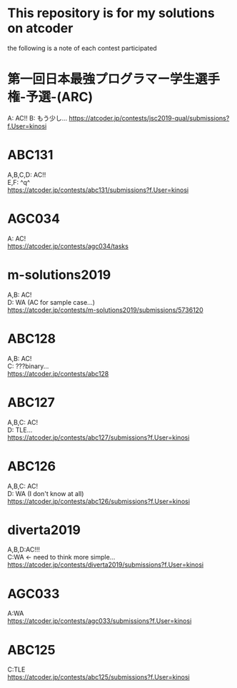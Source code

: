 This repository is for my solutions on atcoder
===
the following is a note of each contest participated
# 第一回日本最強プログラマー学生選手権-予選-(ARC)
A: AC!!
B: もう少し...
https://atcoder.jp/contests/jsc2019-qual/submissions?f.User=kinosi
# ABC131
A,B,C,D: AC!!  
E,F: ^q^  
https://atcoder.jp/contests/abc131/submissions?f.User=kinosi  
# AGC034
A: AC!  
https://atcoder.jp/contests/agc034/tasks
# m-solutions2019
A,B: AC!  
D: WA (AC for sample case...)  
https://atcoder.jp/contests/m-solutions2019/submissions/5736120
# ABC128
A,B: AC!  
C: ???binary...  
https://atcoder.jp/contests/abc128
# ABC127
A,B,C: AC!  
D: TLE...  
https://atcoder.jp/contests/abc127/submissions?f.User=kinosi
# ABC126
A,B,C: AC!  
D: WA  (I don't know at all)  
https://atcoder.jp/contests/abc126/submissions?f.User=kinosi
# diverta2019
A,B,D:AC!!!  
C:WA <- need to think more simple...  
https://atcoder.jp/contests/diverta2019/submissions?f.User=kinosi
# AGC033
A:WA  
https://atcoder.jp/contests/agc033/submissions?f.User=kinosi
# ABC125
C:TLE  
https://atcoder.jp/contests/abc125/submissions?f.User=kinosi